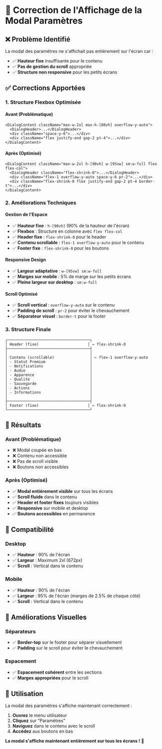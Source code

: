 # 🔧 Correction de l'Affichage de la Modal Paramètres

## ❌ **Problème Identifié**

La modal des paramètres ne s'affichait pas entièrement sur l'écran car :
- ✅ **Hauteur fixe** insuffisante pour le contenu
- ✅ **Pas de gestion du scroll** appropriée
- ✅ **Structure non responsive** pour les petits écrans

## ✅ **Corrections Apportées**

### **1. Structure Flexbox Optimisée**

#### **Avant (Problématique)**
```tsx
<DialogContent className="max-w-2xl max-h-[80vh] overflow-y-auto">
  <DialogHeader>...</DialogHeader>
  <div className="space-y-6">...</div>
  <div className="flex justify-end gap-2 pt-4">...</div>
</DialogContent>
```

#### **Après (Optimisé)**
```tsx
<DialogContent className="max-w-2xl h-[90vh] w-[95vw] sm:w-full flex flex-col">
  <DialogHeader className="flex-shrink-0">...</DialogHeader>
  <div className="flex-1 overflow-y-auto space-y-6 pr-2">...</div>
  <div className="flex-shrink-0 flex justify-end gap-2 pt-4 border-t">...</div>
</DialogContent>
```

### **2. Améliorations Techniques**

#### **Gestion de l'Espace**
- ✅ **Hauteur fixe** : `h-[90vh]` (90% de la hauteur de l'écran)
- ✅ **Flexbox** : Structure en colonne avec `flex flex-col`
- ✅ **Header fixe** : `flex-shrink-0` pour le header
- ✅ **Contenu scrollable** : `flex-1 overflow-y-auto` pour le contenu
- ✅ **Footer fixe** : `flex-shrink-0` pour les boutons

#### **Responsive Design**
- ✅ **Largeur adaptative** : `w-[95vw] sm:w-full`
- ✅ **Marges sur mobile** : 5% de marge sur les petits écrans
- ✅ **Pleine largeur sur desktop** : `sm:w-full`

#### **Scroll Optimisé**
- ✅ **Scroll vertical** : `overflow-y-auto` sur le contenu
- ✅ **Padding de scroll** : `pr-2` pour éviter le chevauchement
- ✅ **Séparateur visuel** : `border-t` pour le footer

### **3. Structure Finale**

```
┌─────────────────────────────────────┐
│ Header (fixe)                      │ ← flex-shrink-0
├─────────────────────────────────────┤
│                                     │
│ Contenu (scrollable)                │ ← flex-1 overflow-y-auto
│ - Statut Premium                    │
│ - Notifications                     │
│ - Audio                             │
│ - Apparence                         │
│ - Qualité                           │
│ - Sauvegarde                        │
│ - Actions                           │
│ - Informations                      │
│                                     │
├─────────────────────────────────────┤
│ Footer (fixe)                      │ ← flex-shrink-0
└─────────────────────────────────────┘
```

## 🎯 **Résultats**

### **Avant (Problématique)**
- ❌ Modal coupée en bas
- ❌ Contenu non accessible
- ❌ Pas de scroll visible
- ❌ Boutons non accessibles

### **Après (Optimisé)**
- ✅ **Modal entièrement visible** sur tous les écrans
- ✅ **Scroll fluide** dans le contenu
- ✅ **Header et footer fixes** toujours visibles
- ✅ **Responsive** sur mobile et desktop
- ✅ **Boutons accessibles** en permanence

## 📱 **Compatibilité**

### **Desktop**
- ✅ **Hauteur** : 90% de l'écran
- ✅ **Largeur** : Maximum 2xl (672px)
- ✅ **Scroll** : Vertical dans le contenu

### **Mobile**
- ✅ **Hauteur** : 90% de l'écran
- ✅ **Largeur** : 95% de l'écran (marges de 2.5% de chaque côté)
- ✅ **Scroll** : Vertical dans le contenu

## 🎨 **Améliorations Visuelles**

### **Séparateurs**
- ✅ **Border-top** sur le footer pour séparer visuellement
- ✅ **Padding** sur le scroll pour éviter le chevauchement

### **Espacement**
- ✅ **Espacement cohérent** entre les sections
- ✅ **Marges appropriées** pour le scroll

## 🚀 **Utilisation**

La modal des paramètres s'affiche maintenant correctement :
1. **Ouvrez** le menu utilisateur
2. **Cliquez** sur "Paramètres"
3. **Naviguez** dans le contenu avec le scroll
4. **Accédez** aux boutons en bas

**La modal s'affiche maintenant entièrement sur tous les écrans !** 🎊
